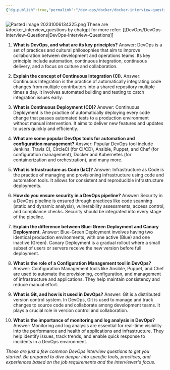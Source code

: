 ```yaml
---
{"dg-publish":true,"permalink":"/dev-ops/docker/docker-interview-questions-by-chat-gpt/","tags":["interview_questions","docker_notes","docker_interview_questions","devops_interview_questions","devops","docker"],"noteIcon":""}
---
```


![Pasted image 20231006134325.png](/img/user/metadata/attachments/Images/Pasted%20image%2020231006134325.png)
These are #docker_interview_questions by chatgpt for more refer: [[DevOps/DevOps-Interview-Questions\|DevOps-Interview-Questions]]

1. **What is DevOps, and what are its key principles?**
Answer: DevOps is a set of practices and cultural philosophies that aim to improve collaboration
between development and operations teams. Its key principle include automation, continuous integration, continuous delivery, and a focus on culture and collaboration.

2. **Explain the concept of Continuous Integration (CI).**
Answer: Continuous Integration is the practice of automatically integrating code changes from multiple contributors into a shared repository multiple times a day. It involves automated building and testing to catch integration issues early.

3. **What is Continuous Deployment (CD)?**
Answer: Continuous Deployment is the practice of automatically deploying every code change that
passes automated tests to a production environment without manual intervention. It aims to
deliver new features and updates to users quickly and efficiently.

4. **What are some popular DevOps tools for automation and configuration management?**
Answer: Popular DevOps tool include Jenkins, Travis CI, CircleCI (for CI/CD), Ansible, Puppet, and
Chef (for configuration management), Docker and Kubernetes (for containerization and orchestration), and many more.

5. **What is Infrastructure as Code (IaC)?**
Answer: Infrastructure as Code is the practice of managing and provisioning infrastructure using code and automation tools. It allows for consistent and reproducible infrastructure deployments.

6. **How do you ensure security in a DevOps pipeline?**
Answer: Security in a DevOps pipeline is ensured through practices like code scanning (static
and dynamic analysis), vulnerability assessments, access control, and compliance checks. Security should be integrated into every stage of the pipeline.

7. **Explain the difference between Blue-Green Deployment and Canary Deployment.**
Answer: Blue-Green Deployment involves having two identical production environments, with one
active (Blue) and one inactive (Green). Canary Deployment is a gradual rollout where a small
subset of users or servers receive the new version before full deployment.

8. **What is the role of a Configuration Management tool in DevOps?**
Answer: Configuration Management tools like Ansible, Puppet, and Chef are used to
automate the provisioning, configuration, and management of infrastructure and applications.
They help maintain consistency and reduce manual effort.

9. **What is Git, and how is it used in DevOps?**
Answer: Git is a distributed version control system. In DevOps, Git is used to manage and track changes to source code and collaborate among development teams. It plays
a crucial role in version control and collaboration.

10. **What is the importance of monitoring and log analysis in DevOps?**
Answer: Monitoring and log analysis are essential for real-time visibility into the performance and
health of applications and infrastructure. They help identify issues, track trends, and enable
quick response to incidents in a DevOps environment.

_These are just a few common DevOps interview questions to get you started.
Be prepared to dive deeper into specific tools, practices, and experiences based on the job
requirements and the interviewer's focus._

